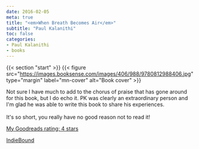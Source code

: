 ```yaml
---
date: 2016-02-05
meta: true
title: "<em>When Breath Becomes Air</em>"
subtitle: "Paul Kalanithi"
toc: false
categories:
- Paul Kalanithi
- books
---
```


{{< section "start" >}}
{{< figure src="https://images.booksense.com/images/406/988/9780812988406.jpg" type="margin" label="mn-cover" alt="Book cover" >}}

Not sure I have much to add to the chorus of praise that has gone around for this book, but I do echo it. PK was clearly an extraordinary person and I'm glad he was able to write this book to share his experiences.<br /><br />It's so short, you really have no good reason not to read it!

[My Goodreads rating: 4 stars](https://www.goodreads.com/review/show/1537951866)  

[IndieBound](https://www.indiebound.org/book/9780812988406)
